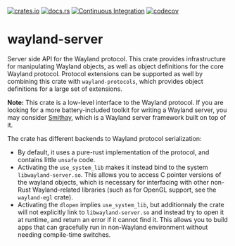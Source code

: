 [![crates.io](http://meritbadge.herokuapp.com/wayland-server)](https://crates.io/crates/wayland-server)
[![docs.rs](https://docs.rs/wayland-server/badge.svg)](https://docs.rs/wayland-server)
[![Continuous Integration](https://github.com/Smithay/wayland-rs/workflows/Continuous%20Integration/badge.svg)](https://github.com/Smithay/wayland-rs/actions?query=workflow%3A%22Continuous+Integration%22)
[![codecov](https://codecov.io/gh/Smithay/wayland-rs/branch/master/graph/badge.svg)](https://codecov.io/gh/Smithay/wayland-rs)

# wayland-server

Server side API for the Wayland protocol. This crate provides infrastructure for manipulating
Wayland objects, as well as object definitions for the core Wayland protocol. Protocol extensions
can be supported as well by combining this crate with `wayland-protocols`, which provides object
definitions for a large set of extensions.

**Note:** This crate is a low-level interface to the Wayland protocol. If you are looking for a more
battery-included toolkit for writing a Wayland server, you may consider
[Smithay](https://github.com/Smithay/smithay), which is a Wayland server framework built on top of it.

The crate has different backends to Wayland protocol serialization:

- By default, it uses a pure-rust implementation of the protocol, and contains little `unsafe` code.
- Activating the `use_system_lib` makes it instead bind to the system `libwayland-server.so`. This
  allows you to access C pointer versions of the wayland objects, which is necessary for interfacing
  with other non-Rust Wayland-related libraries (such as for OpenGL support, see the `wayland-egl` crate).
- Activating the `dlopen` implies `use_system_lib`, but additionnaly the crate will not explicitly
  link to `libwayland-server.so` and instead try to open it at runtime, and return an error if it cannot
  find it. This allows you to build apps that can gracefully run in non-Wayland environment without needing
  compile-time switches.